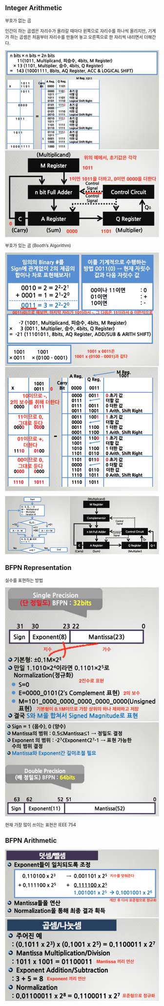 ## Integer Arithmetic

부호가 없는 곱

인간이 하는 곱셉은 자리수가 올라갈 때마다 왼쪽으로 자리수를 하나씩 올리지만, 기계가 하는 곱셈은 처음부터 자리수를 만들어 놓고 오른쪽으로 한 자리씩 내리면서 더해간다.

![week3_1.png](images/week3_1.png)
![week3_2.png](images/week3_2.png)

부호가 있는 곱 (Booth’s Algorithm)

![week3_3.png](images/week3_3.png)
![week3_4.png](images/week3_4.png)

![week3_5.png](images/week3_5.png)

## BFPN Representation

실수를 표현하는 방법

![week3_6.png](images/week3_6.png)
![week3_7.png](images/week3_7.png)

현재 가장 많이 쓰이는 표현은 IEEE 754

## BFPN Arithmetic

![week3_8.png](images/week3_8.png)
![week3_9.png](images/week3_9.png)

